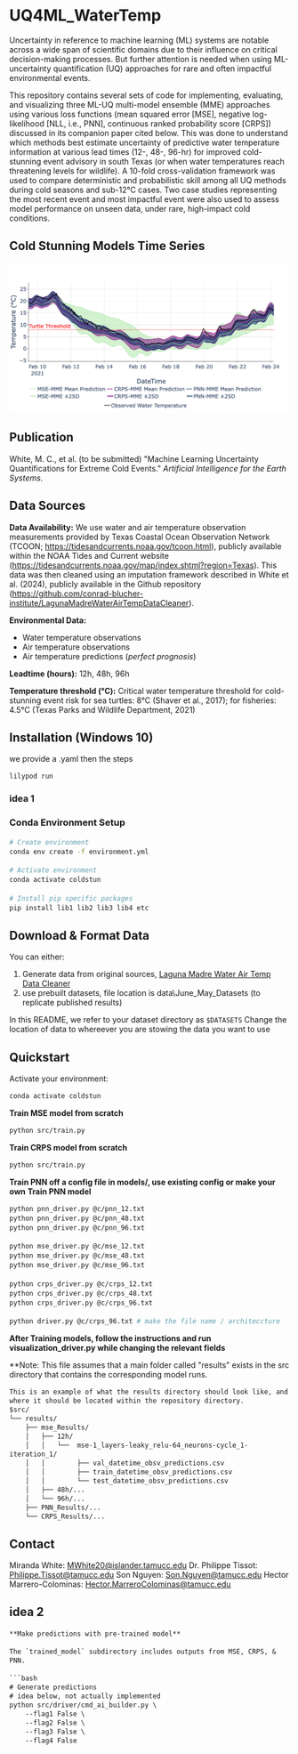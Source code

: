 # UQ4ML_WaterTemp
Uncertainty in reference to machine learning (ML) systems are notable across a wide span of scientific domains due to their influence on critical decision-making processes. But further attention is needed when using ML-uncertainty quantification (UQ) approaches for rare and often impactful environmental events.  

This repository contains several sets of code for implementing, evaluating, and visualizing three ML-UQ multi-model ensemble (MME) approaches using various loss functions (mean squared error [MSE], negative log-likelihood [NLL, i.e., PNN], continuous ranked probability score [CRPS]) discussed in its companion paper cited below. This was done to understand which methods best estimate uncertainty of predictive water temperature information at various lead times (12-, 48-, 96-hr) for improved cold-stunning event advisory in south Texas (or when water temperatures reach threatening levels for wildlife). A 10-fold cross-validation framework was used to compare deterministic and probabilistic skill among all UQ methods during cold seasons and sub-12°C cases. Two case studies representing the most recent event and most impactful event were also used to assess model performance on unseen data, under rare, high-impact cold conditions. 

## Cold Stunning Models Time Series
![ColdStunNet Overview](images/image10.png)

## Publication
White, M. C., et al. (to be submitted) "Machine Learning Uncertainty Quantifications for Extreme Cold Events." _Artificial Intelligence for the Earth Systems._

## Data Sources

**Data Availability:**
We use water and air temperature observation measurements provided by Texas Coastal Ocean Observation Network (TCOON; https://tidesandcurrents.noaa.gov/tcoon.html), publicly available within the NOAA Tides and Current website (https://tidesandcurrents.noaa.gov/map/index.shtml?region=Texas). This data was then cleaned using an imputation framework described in White et al. (2024), publicly available in the Github repository (https://github.com/conrad-blucher-institute/LagunaMadreWaterAirTempDataCleaner).

**Environmental Data:**
- Water temperature observations
- Air temperature observations
- Air temperature predictions (_perfect prognosis_)

**Leadtime (hours):** 12h, 48h, 96h

**Temperature threshold (°C):** Critical water temperature threshold for cold-stunning event risk for sea turtles: 8°C (Shaver et al., 2017); for fisheries: 4.5°C (Texas Parks and Wildlife Department, 2021)


## Installation (Windows 10)
we provide a .yaml
then the steps
```
lilypod run
```


### idea 1
### Conda Environment Setup
```bash
# Create environment
conda env create -f environment.yml

# Activate environment
conda activate coldstun

# Install pip specific packages
pip install lib1 lib2 lib3 lib4 etc
```


## Download & Format Data

You can either:

1. Generate data from original sources, [Laguna Madre Water Air Temp Data Cleaner](https://github.com/conrad-blucher-institute/LagunaMadreWaterAirTempDataCleaner) 
2. use prebuilt datasets, file location is data\June_May_Datasets (to replicate published results)

In this README, we refer to your dataset directory as `$DATASETS`
Change the location of data to whereever you are stowing the data you want to use

## Quickstart

Activate your environment:
```bash
conda activate coldstun
```



**Train MSE model from scratch**
```bash
python src/train.py 
```

**Train CRPS model from scratch**
```bash
python src/train.py 
```

**Train PNN off a config file in models/, use existing config or make your own**
**Train PNN model**
```bash
python pnn_driver.py @c/pnn_12.txt
python pnn_driver.py @c/pnn_48.txt
python pnn_driver.py @c/pnn_96.txt

python mse_driver.py @c/mse_12.txt
python mse_driver.py @c/mse_48.txt
python mse_driver.py @c/mse_96.txt

python crps_driver.py @c/crps_12.txt
python crps_driver.py @c/crps_48.txt
python crps_driver.py @c/crps_96.txt

python driver.py @c/crps_96.txt # make the file name / architeccture
```

**After Training models, follow the instructions and run visualization_driver.py while changing the relevant fields**

**Note: This file assumes that a main folder called "results" exists in the src directory that contains the corresponding model runs.
```
This is an example of what the results directory should look like, and where it should be located within the repository directory.
$src/
└── results/
    ├── mse_Results/
    │   ├── 12h/
    │   │   └──  mse-1_layers-leaky_relu-64_neurons-cycle_1-iteration_1/
    │   │        ├── val_datetime_obsv_predictions.csv
    │   │        ├── train_datetime_obsv_predictions.csv
    │   │        └── test_datetime_obsv_predictions.csv
    │   ├── 48h/...
    │   └── 96h/...
    ├── PNN_Results/...
    └── CRPS_Results/...
```

## Contact
Miranda White: [MWhite20@islander.tamucc.edu](mailto:mwhite20@islander.tamucc.edu)
Dr. Philippe Tissot: [Philippe.Tissot@tamucc.edu](mailto:Philippe.Tissot@tamucc.edu)
Son Nguyen: [Son.Nguyen@tamucc.edu](mailto:Son.Nguyen@tamucc.edu)
Hector Marrero-Colominas: [Hector.MarreroColominas@tamucc.edu](mailto:Hector.MarreroColominas@tamucc.edu)

## idea 2
```
**Make predictions with pre-trained model**

The `trained_model` subdirectory includes outputs from MSE, CRPS, & PNN.

```bash
# Generate predictions
# idea below, not actually implemented
python src/driver/cmd_ai_builder.py \
    --flag1 False \
    --flag2 False \
    --flag3 False \
    --flag4 False
```
